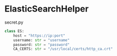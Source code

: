 # ElasticSearchHelper

secret.py
```python
class ES:
    host = "https://ip:port"
    username: str = "username"
    password: str = "password"
    CA_CERTS: str = "/usr/local/certs/http_ca.crt"

```